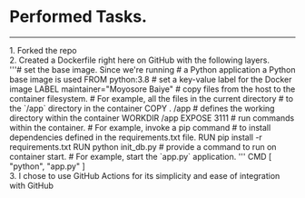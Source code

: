 <h1>Performed Tasks.</h1>
<hr>
1. Forked the repo</br>
2. Created a Dockerfile right here on GitHub with the following layers.</br> 
'''# set the base image. Since we're running 
# a Python application a Python base image is used
FROM python:3.8
# set a key-value label for the Docker image
LABEL maintainer="Moyosore Baiye"
# copy files from the host to the container filesystem. 
# For example, all the files in the current directory
# to the  `/app` directory in the container
COPY . /app
#  defines the working directory within the container
WORKDIR /app
EXPOSE 3111
# run commands within the container. 
# For example, invoke a pip command 
# to install dependencies defined in the requirements.txt file. 
RUN pip install -r requirements.txt
RUN python init_db.py
# provide a command to run on container start. 
# For example, start the `app.py` application.
'''
CMD [ "python", "app.py" ] </br>
3. I chose to use GitHub Actions for its simplicity and ease of integration with GitHub
